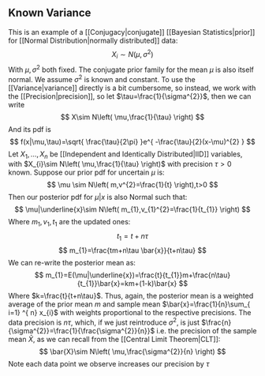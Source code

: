 ## Known Variance
This is an example of a [[Conjugacy|conjugate]] [[Bayesian Statistics|prior]] for [[Normal Distribution|normally distributed]] data:
$$
X_{i}\sim N(\mu,\sigma^{2})
$$
With $\mu,\sigma^{2}$ both fixed. The conjugate prior family for the mean $\mu$ is also itself normal. We assume $\sigma^{2}$ is known and constant. To use the [[Variance|variance]] directly is a bit cumbersome, so instead, we work with the [[Precision|precision]], so let $\tau=\frac{1}{\sigma^{2}}$, then we can write
$$
X\sim N\left( \mu,\frac{1}{\tau} \right)
$$
And its pdf is
$$
f(x|\mu,\tau)=\sqrt{ \frac{\tau}{2\pi} }e^{ -\frac{\tau}{2}(x-\mu)^{2} }
$$
Let $X_{1},\dots,X_{n}$ be [[Independent and Identically Distributed|IID]] variables, with $X_{i}\sim N\left( \mu,\frac{1}{\tau} \right)$ with precision $\tau>0$ known.
Suppose our prior pdf for uncertain $\mu$ is:
$$
\mu \sim N\left( m,v^{2}=\frac{1}{t} \right),t>0
$$
Then our posterior pdf for $\mu|x$ is also Normal such that:
$$
\mu|\underline{x}\sim N\left( m_{1},v_{1}^{2}=\frac{1}{t_{1}} \right)
$$
Where $m_{1},v_{1},t_{1}$ are the updated ones:
$$
t_{1}=t+n\tau
$$
$$
m_{1}=\frac{tm+n\tau \bar{x}}{t+n\tau}
$$
We can re-write the posterior mean as:
$$
m_{1}=E(\mu|\underline{x})=\frac{t}{t_{1}}m+\frac{n\tau}{t_{1}}\bar{x}=km+(1-k)\bar{x}
$$
Where $k=\frac{t}{t+n\tau}$. Thus, again, the posterior mean is a weighted average of the prior mean $m$ and sample mean $\bar{x}=\frac{1}{n}\sum_{ i=1} ^{ n} x_{i}$ with weights proportional to the respective precisions.
The data precision is $n\tau$, which, if we just reintroduce $\sigma^{2}$, is just $\frac{n}{\sigma^{2}}=\frac{1}{\frac{\sigma^{2}}{n}}$ i.e. the precision of the sample mean $\bar{X}$, as we can recall from the [[Central Limit Theorem|CLT]]:
$$
\bar{X}\sim N\left( \mu,\frac{\sigma^{2}}{n} \right)
$$
Note each data point we observe increases our precision by $\tau$